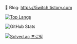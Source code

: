🔭 Blog: https://5witch.tistory.com
<br/>

[![Top Langs](https://github-readme-stats.vercel.app/api/top-langs/?username=5witchkr&langs_count=6?username=5witchkr&layout=compact?username=5witchkr&hide=css,html,javascript)](https://github.com/5witchkr)
<br/>

![GitHub Stats](https://github-readme-stats.vercel.app/api?username=5witchkr&show_icons=true&theme=vue-dark)
<br/>

[![Solved.ac
프로필](http://mazassumnida.wtf/api/v2/generate_badge?boj=hob4419)](https://solved.ac/hob4419)


<!--
**5witchkr/5witchkr** is a ✨ _special_ ✨ repository because its `README.md` (this file) appears on your GitHub profile.

Here are some ideas to get you started:

- 🔭 I’m currently working on ...
- 🌱 I’m currently learning ...
- 👯 I’m looking to collaborate on ...
- 🤔 I’m looking for help with ...
- 💬 Ask me about ...
- 📫 How to reach me: ...
- 😄 Pronouns: ...
- ⚡ Fun fact: ...
-->
